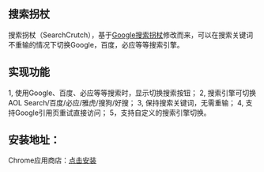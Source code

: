 ## 搜索拐杖
搜索拐杖（SearchCrutch），基于[Google搜索拐杖](http://www.kkksou.com/product/gc.html)修改而来，可以在搜索关键词不重输的情况下切换Google，百度，必应等等搜索引擎。

## 实现功能
1, 使用Google、百度、必应等等搜索时，显示切换搜索按钮；
2, 搜索引擎可切换 AOL Search/百度/必应/雅虎/搜狗/好搜；
3, 保持搜索关键词，无需重输；
4, 支持Google引用页重试直接访问；
5，支持自定义的搜索引擎切换。

## 安装地址：
Chrome应用商店：[点击安装](https://chrome.google.com/webstore/detail/%E6%90%9C%E7%B4%A2%E6%8B%90%E6%9D%96/bgenmocoeejdpobiakjlppafcdimnfho?hl=zh-CN)